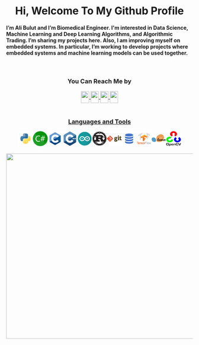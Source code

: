 <h1 align="center"> Hi, Welcome To My Github Profile  </h1>   


#### I’m Ali Bulut and I’m Biomedical Engineer. I'm interested in Data Science, Machine Learning and Deep Learning Algorithms, and Algorithmic Trading. I’m sharing my projects here. Also, I am improving myself on embedded systems. In particular, I’m working to develop projects where embedded systems and machine learning models can be used together.
        
<br />

<h3 align="center"> You Can Reach Me by  </h3>

<div align="center">
<a href="mailto:alibulut.ablt@gmail.com?"><img height="32" width="22" src="https://unpkg.com/simple-icons@v7/icons/gmail.svg" align="center" /> <a href="https://www.linkedin.com/in/ali-bulut-1a113524b?"><img height="32" width="22" src="https://unpkg.com/simple-icons@v7/icons/linkedin.svg" align="center" /> <a href="https://twitter.com/alibulutt7?t=XjGOLZMAoO9-R8oeZ7L5bg&s=09?"><img height="32" width="22" src="https://unpkg.com/simple-icons@v7/icons/twitter.svg" align="center" /> <a href="https://www.kaggle.com/alibulut1/code?"><img height="32" width="22" src="https://unpkg.com/simple-icons@v7/icons/kaggle.svg" align="center" />
</div>     
<br />


<h3 align="center"> Languages and Tools  </h3>   
<div align="center">
<img src="https://raw.githubusercontent.com/github/explore/80688e429a7d4ef2fca1e82350fe8e3517d3494d/topics/python/python.png" width="40" height="40"><img src="https://raw.githubusercontent.com/github/explore/80688e429a7d4ef2fca1e82350fe8e3517d3494d/topics/csharp/csharp.png" width="40" height="40"><img src="https://raw.githubusercontent.com/github/explore/f3e22f0dca2be955676bc70d6214b95b13354ee8/topics/c/c.png" width="40" height="40"><img src="https://raw.githubusercontent.com/github/explore/180320cffc25f4ed1bbdfd33d4db3a66eeeeb358/topics/cpp/cpp.png" width="40" height="40"><img src="https://raw.githubusercontent.com/github/explore/80688e429a7d4ef2fca1e82350fe8e3517d3494d/topics/arduino/arduino.png" width="40" height="40"><img src="https://raw.githubusercontent.com/github/explore/80688e429a7d4ef2fca1e82350fe8e3517d3494d/topics/rust/rust.png" width="40" height="40"><img src="https://raw.githubusercontent.com/github/explore/80688e429a7d4ef2fca1e82350fe8e3517d3494d/topics/git/git.png" width="40" height="40"><img src="https://raw.githubusercontent.com/github/explore/80688e429a7d4ef2fca1e82350fe8e3517d3494d/topics/sql/sql.png" width="40" height="40"><img src="https://raw.githubusercontent.com/github/explore/80688e429a7d4ef2fca1e82350fe8e3517d3494d/topics/tensorflow/tensorflow.png" width="40" height="40"><img src="https://raw.githubusercontent.com/github/explore/80688e429a7d4ef2fca1e82350fe8e3517d3494d/topics/scikit-learn/scikit-learn.png" width="40" height="40"><img src="https://raw.githubusercontent.com/github/explore/80688e429a7d4ef2fca1e82350fe8e3517d3494d/topics/opencv/opencv.png" width="40" height="40">
</div>        
<br />
        
        
<div align="center">
<img height="500" width="640" src="https://user-images.githubusercontent.com/92849974/186729417-5e5c7b23-03a0-4ef8-90ff-f7ee8ceb06bc.gif" align="center" />
</div> 
<br />

        
<!---
<details> 
<summary>:bulb: Github Stats</summary>
<img src="https://github-readme-stats.vercel.app/api?username=alibulutb&theme=onedark"
</details>

<details> 
<summary>:bulb: Most Used Languages</summary>
<img src="https://github-readme-stats.vercel.app/api/top-langs/?username=alibulutb&layout=compact"
</details>
--->

  
  
  
<!---
alibulutb/alibulutb is a ✨ special ✨ repository because its `README.md` (this file) appears on your GitHub profile.
You can click the Preview link to take a look at your changes.
--->
